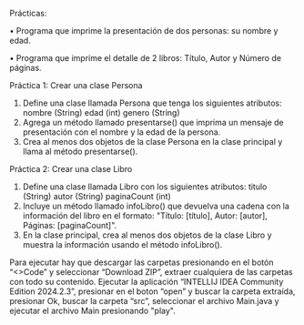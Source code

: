 Prácticas:

•	Programa que imprime la presentación de dos personas: su nombre y edad.

•	Programa que imprime el detalle de 2 libros: Título, Autor y Número de páginas.

Práctica 1: Crear una clase Persona
1. Define una clase llamada Persona que tenga los siguientes atributos:
nombre (String)
edad (int)
genero (String)
2. Agrega un método llamado presentarse() que imprima un mensaje de
presentación con el nombre y la edad de la persona.
3. Crea al menos dos objetos de la clase Persona en la clase principal y llama al
método presentarse().

Práctica 2: Crear una clase Libro
1. Define una clase llamada Libro con los siguientes atributos:
titulo (String)
autor (String)
paginaCount (int)
2. Incluye un método llamado infoLibro() que devuelva una cadena con la
información del libro en el formato: "Título: [título], Autor: [autor], Páginas:
[paginaCount]".
3. En la clase principal, crea al menos dos objetos de la clase Libro y muestra la
información usando el método infoLibro().


Para ejecutar hay que descargar las carpetas presionando en el botón “<>Code” y seleccionar “Download ZIP”, extraer cualquiera de las carpetas con todo su contenido. Ejecutar la aplicación “INTELLIJ IDEA Community Edition 2024.2.3”, presionar en el boton “open” y buscar la carpeta extraída, presionar Ok, buscar la carpeta “src”, seleccionar el archivo Main.java y ejecutar el archivo Main presionando "play".


